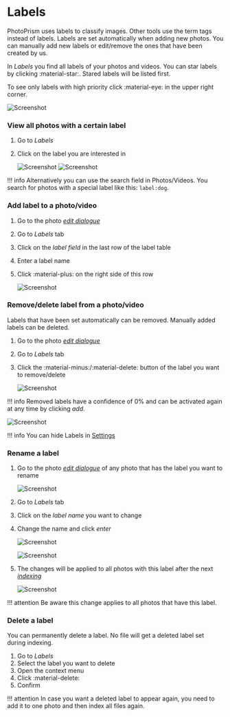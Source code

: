 # Labels #
PhotoPrism uses labels to classify images.
Other tools use the term tags instead of labels.
Labels are set automatically when adding new photos. 
You can manually add new labels or edit/remove the ones that have been created by us.

In *Labels* you find all labels of your photos and videos. 
You can star labels by clicking :material-star:. Stared labels will be listed first.

To see only labels with high priority click :material-eye: in the upper right corner.

![Screenshot](img/labels-1.png)

### View all photos with a certain label ###

1. Go to *Labels*
2. Click on the label you are interested in

    ![Screenshot](img/labels-2.png)
    ![Screenshot](img/labels-3.png)

!!! info
    Alternatively you can use the search field in Photos/Videos. You search for photos with a special label like this: `label:dog`.

### Add label to a photo/video ###

1. Go to the photo [*edit dialogue*](edit.md)
2. Go to *Labels* tab
3. Click on the *label field* in the last row of the label table
4. Enter a label name
5. Click :material-plus: on the right side of this row

    ![Screenshot](img/add-label.png)
    
### Remove/delete label from a photo/video ###

Labels that have been set automatically can be removed.
Manually added labels can be deleted.

1. Go to the photo [*edit dialogue*](edit.md)
2. Go to *Labels* tab
3. Click the :material-minus:/:material-delete: button of the label you want to remove/delete

    ![Screenshot](img/remove-label-1.png)
    
!!! info
    Removed labels have a confidence of 0% and can be activated again at any time by clicking *add*.
    
   ![Screenshot](img/remove-label-2.png)

!!! info
    You can hide Labels in [Settings](../settings/general.md)

### Rename a label ###

1. Go to the photo [*edit dialogue*](edit.md) of any photo that has the label you want to rename

    ![Screenshot](img/edit-label-1.png)
    
2. Go to *Labels* tab
3. Click on the *label name* you want to change
4. Change the name and click *enter*

    ![Screenshot](img/edit-label-2.png)
    
    ![Screenshot](img/edit-label-3.png)
    
5. The changes will be applied to all photos with this label after the next  [*indexing*](../index.md)

    ![Screenshot](img/edit-label-4.png)

!!! attention
    Be aware this change applies to all photos that have this label.

### Delete a label ###
You can permanently delete a label. No file will get a deleted label set during indexing.

1. Go to *Labels*
2. Select the label you want to delete
3. Open the context menu
4. Click :material-delete:
5. Confirm

!!! attention
    In case you want a deleted label to appear again, you need to add it to one photo and then index all files again.
